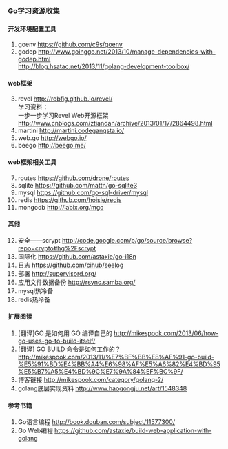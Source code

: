 ### Go学习资源收集

#### 开发环境配置工具
1. goenv
		https://github.com/c9s/goenv  
2. godep
		http://www.goinggo.net/2013/10/manage-dependencies-with-godep.html  
        http://blog.hsatac.net/2013/11/golang-development-toolbox/  
#### web框架
3. revel
        http://robfig.github.io/revel/  
        学习资料：  
          一步一步学习Revel Web开源框架  
          http://www.cnblogs.com/ztiandan/archive/2013/01/17/2864498.html  
4. martini
        http://martini.codegangsta.io/  
5. web.go
		http://webgo.io/  
6. beego
		http://beego.me/  
#### web框架相关工具
7. routes
        https://github.com/drone/routes  
8. sqlite
        https://github.com/mattn/go-sqlite3  
9. mysql
        https://github.com/go-sql-driver/mysql  
10. redis
        https://github.com/hoisie/redis  
11. mongodb
		http://labix.org/mgo  
#### 其他
12. 安全——scrypt
        http://code.google.com/p/go/source/browse?repo=crypto#hg%2Fscrypt  
13. 国际化
        https://github.com/astaxie/go-i18n  
14. 日志
		https://github.com/cihub/seelog  
15. 部署
		http://supervisord.org/  
16. 应用文件数据备份
		http://rsync.samba.org/  
17. mysql热冷备
18. redis热冷备

#### 扩展阅读
1. [翻译]GO 是如何用 GO 编译自己的
        http://mikespook.com/2013/06/how-go-uses-go-to-build-itself/  
2. [翻译] GO BUILD 命令是如何工作的？
        http://mikespook.com/2013/11/%E7%BF%BB%E8%AF%91-go-build-%E5%91%BD%E4%BB%A4%E6%98%AF%E5%A6%82%E4%BD%95%E5%B7%A5%E4%BD%9C%E7%9A%84%EF%BC%9F/  
3. 博客链接
		http://mikespook.com/category/golang-2/  
4. golang底层实现资料
        http://www.haogongju.net/art/1548348  

#### 参考书籍
1. Go语言编程
		http://book.douban.com/subject/11577300/  
2. Go Web编程
		https://github.com/astaxie/build-web-application-with-golang  

